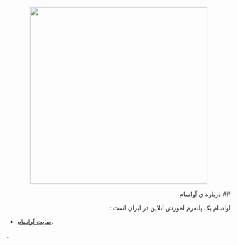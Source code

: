 <p align="center"><img src="https://img.freepik.com/free-photo/siam-tulip-curcuma-flower-thailand-white-background_62678-507.jpg?size=626&ext=jpg" width="400"></p>
<p  dir="rtl">
## درباره ی آواسام
</p>
<p  dir="rtl">
آواسام یک پلتفرم آموزش آنلاین در ایران است :
</p>

- [سایت آواسام](https://avasam.ir).


.
